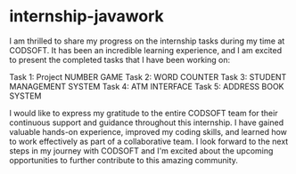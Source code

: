 # internship-javawork
I am thrilled to share my progress on the internship tasks during my time at CODSOFT. It has been an incredible learning experience, and I am excited to present the completed tasks that I have been working on:

Task 1: Project NUMBER GAME
Task 2: WORD COUNTER
Task 3: STUDENT MANAGEMENT SYSTEM
Task 4: ATM INTERFACE
Task 5: ADDRESS BOOK SYSTEM

I would like to express my gratitude to the entire CODSOFT team for their continuous support and guidance throughout this internship. I have gained valuable hands-on experience, improved my coding skills, and learned how to work effectively as part of a collaborative team.
I look forward to the next steps in my journey with CODSOFT and I'm excited about the upcoming opportunities to further contribute to this amazing community.

